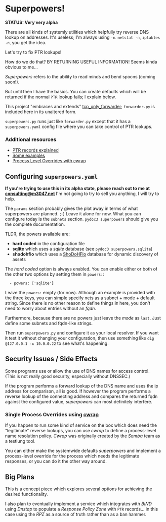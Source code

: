 # Superpowers!

**STATUS: Very very alpha**

There are all kinds of systemly utilities which helpfully try reverse DNS lookup on addresses. It's useless;
I'm always using `-n`. `netstat -n`, `iptables -n`, you get the idea.

Let's try to fix PTR lookups!

How do we do that? BY RETURNING USEFUL INFORMATION! Seems kinda obvious to me...

_Superpowers_ refers to the ability to read minds and bend spoons (coming soon!).

But until then I have the basics. You can create defaults which will be returned if the normal `PTR` lookup
fails; I explain below.

This project "embraces and extends" [tcp_only_forwarder](https://github.com/m3047/tcp_only_forwarder); `forwarder.py`
is included here in its unaltered form.

`superpowers.py` runs just like `forwarder.py` except that it has a `superpowers.yaml` config file where
you can take control of PTR lookups.

### Additional resources

* [PTR records explained](https://github.com/m3047/rear_view/blob/main/Ptr_Records_Explained.md)
* [Some examples](https://github.com/m3047/rear_view/blob/main/Examples.md)
* [Process Level Overrides with cwrap](https://github.com/m3047/rear_view/blob/main/Overrides_With_cwrap.md)

## Configuring `superpowers.yaml`

**If you're trying to use this in its alpha state, please reach out to me at consulting@m3047.net** I'm not going
to try to sell you anything, I will try to help.

The `params` section probably gives the plot away in terms of what superpowers are planned. ;-) Leave it alone
for now. What you can configure today is the `subnets` section. `pydoc3 superpowers` should give you the
complete documentation.

TLDR, the powers available are:

* **hard coded** in the configuration file
* **sqlite** which uses a _sqlite_ database (see `pydoc3 superpowers.sqlite`)
* **shodohflo** which uses a [ShoDoHFlo](https://github.com/m3047/shodohflo) database for dynamic discovery of assets

The _hard coded_ option is always enabled. You can enable either or both of the other two options by setting them
in `powers:`:

```
  - powers: ['sqlite']
```

Leave the `powers:` empty (for now). Although an example is provided with the three keys, you can simple
specify nets as a subnet + mode + default string. Since there is no other reason to define things in here,
you don't need to worry about entries without an _fqdn_.

Furthermore, because there are no powers just leave the _mode_ as `last`. Just define some subnets and fqdn-like
strings.

Then run `superpowers.py` and configure it as your local resolver. If you want it test it without changing your
configuration, then use something like `dig @127.0.0.1 -x 10.0.0.22` to see what's happening.

## Security Issues / Side Effects

Some programs use or allow the use of DNS names for access control. (This is not really good security, especially without DNSSEC.)

If the program performs a forward lookup of the DNS name and uses the ip address for comparison, all is good.
If however the program performs a reverse lookup of the connecting address and compares the returned fqdn
against the configured value, _superpowers_ can most definitely interfere.

### Single Process Overrides using [cwrap](https://cwrap.org/)

If you happen to run some kind of service on the box which does need the "legitimate" reverse lookups,
you can use _cwrap_ to define a process-level name resolution policy. _Cwrap_ was originally created by the
_Samba_ team as a testiung tool.

You can either make the systemwide defaults _superpowers_ and implement a process-level override for
the process which needs the legitimate responses, or you can do it the other way around.

## Big Plans

This is a concept piece which explores several options for achieving the desired functionality.

I also plan to eventually implement a service which integrates with _BIND_ using _Dnstap_ to populate a
_Response Policy Zone_ with `PTR` records... in this case using the _RPZ_ as a source of truth rather
than as a ban hammer.
